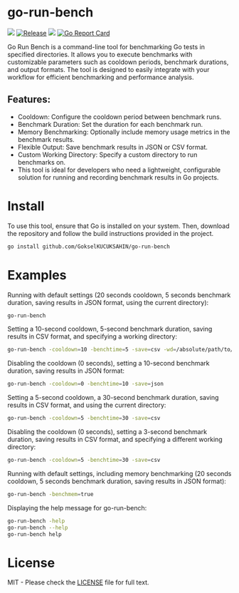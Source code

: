 # go-run-bench

[![][workflow-badge]][workflow-actions] [![Release][release-badge]][release] [![][license-badge]][license] [![Go Report Card][go-report-img]][go-report]

Go Run Bench is a command-line tool for benchmarking Go tests in specified directories. It allows you to execute benchmarks with customizable parameters such as cooldown periods, benchmark durations, and output formats. The tool is designed to easily integrate with your workflow for efficient benchmarking and performance analysis.

## Features:
- Cooldown: Configure the cooldown period between benchmark runs.
- Benchmark Duration: Set the duration for each benchmark run.
- Memory Benchmarking: Optionally include memory usage metrics in the benchmark results.
- Flexible Output: Save benchmark results in JSON or CSV format.
- Custom Working Directory: Specify a custom directory to run benchmarks on.
- This tool is ideal for developers who need a lightweight, configurable solution for running and recording benchmark results in Go projects.

# Install

To use this tool, ensure that Go is installed on your system. Then, download the repository and follow the build instructions provided in the project.
```sh
go install github.com/GokselKUCUKSAHIN/go-run-bench
```

# Examples
Running with default settings (20 seconds cooldown, 5 seconds benchmark duration, saving results in JSON format, using the current directory):
```sh
go-run-bench
```

Setting a 10-second cooldown, 5-second benchmark duration, saving results in CSV format, and specifying a working directory:
```sh
go-run-bench -cooldown=10 -benchtime=5 -save=csv -wd=/absolute/path/to/directory
```

Disabling the cooldown (0 seconds), setting a 10-second benchmark duration, saving results in JSON format:
```sh
go-run-bench -cooldown=0 -benchtime=10 -save=json
```

Setting a 5-second cooldown, a 30-second benchmark duration, saving results in CSV format, and using the current directory:
```sh
go-run-bench -cooldown=5 -benchtime=30 -save=csv
```

Disabling the cooldown (0 seconds), setting a 3-second benchmark duration, saving results in CSV format, and specifying a different working directory:
```sh
go-run-bench -cooldown=5 -benchtime=30 -save=csv
```

Running with default settings, including memory benchmarking (20 seconds cooldown, 5 seconds benchmark duration, saving results in JSON format):
```sh
go-run-bench -benchmem=true
```

Displaying the help message for go-run-bench:
```sh
go-run-bench -help
go-run-bench --help
go-run-bench help
```

# License

MIT - Please check the [LICENSE](./LICENSE) file for full text.

[workflow-actions]: https://github.com/GokselKUCUKSAHIN/go-run-bench/actions

[workflow-badge]: https://github.com/GokselKUCUKSAHIN/go-run-bench/workflows/build/badge.svg

[license]:https://github.com/GokselKUCUKSAHIN/go-run-bench/blob/main/LICENSE

[license-badge]:https://img.shields.io/badge/License-MIT-blue.svg

[release]: https://github.com/GokselKUCUKSAHIN/go-run-bench/releases

[release-badge]: https://img.shields.io/github/v/release/GokselKUCUKSAHIN/go-run-bench.svg

[go-report-img]: https://goreportcard.com/badge/github.com/Trendyol/es-query-builder

[go-report]: https://goreportcard.com/report/github.com/Trendyol/es-query-builder